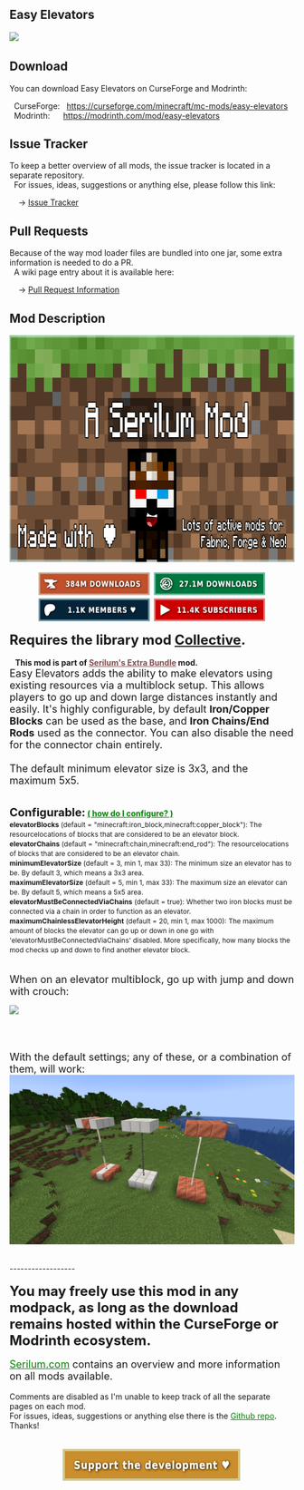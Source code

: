 <h2>Easy Elevators</h2>
<p><a href="https://github.com/Serilum/Easy-Elevators"><img src="https://serilum.com/assets/data/logo/easy-elevators.png"></a></p><h2>Download</h2>
<p>You can download Easy Elevators on CurseForge and Modrinth:</p><p>&nbsp;&nbsp;CurseForge: &nbsp;&nbsp;<a href="https://curseforge.com/minecraft/mc-mods/easy-elevators">https://curseforge.com/minecraft/mc-mods/easy-elevators</a><br>&nbsp;&nbsp;Modrinth: &nbsp;&nbsp;&nbsp;&nbsp;&nbsp;<a href="https://modrinth.com/mod/easy-elevators">https://modrinth.com/mod/easy-elevators</a></p>
<h2>Issue Tracker</h2>
<p>To keep a better overview of all mods, the issue tracker is located in a separate repository.<br>&nbsp;&nbsp;For issues, ideas, suggestions or anything else, please follow this link:</p>
<p>&nbsp;&nbsp;&nbsp;&nbsp;-> <a href="https://serilum.com/url/issue-tracker">Issue Tracker</a></p>
<h2>Pull Requests</h2>
<p>Because of the way mod loader files are bundled into one jar, some extra information is needed to do a PR.<br>&nbsp;&nbsp;A wiki page entry about it is available here:</p>
<p>&nbsp;&nbsp;&nbsp;&nbsp;-> <a href="https://serilum.com/url/pull-requests">Pull Request Information</a></p>
<h2>Mod Description</h2>
<p style="text-align:center"><a href="https://serilum.com/" target="_blank" rel="nofollow"><img src="https://github.com/Serilum/.cdn/raw/main/description/header/header.png" alt="" width="838" height="400"></a></p>
<p style="text-align:center"><a href="https://curseforge.com/members/serilum/projects" target="_blank" rel="nofollow"><img src="https://raw.githubusercontent.com/Serilum/.data-workflow/main/badges/svg/curseforge.svg" width="200"></a> <a href="https://modrinth.com/user/Serilum" target="_blank" rel="nofollow"><img src="https://raw.githubusercontent.com/Serilum/.data-workflow/main/badges/svg/modrinth.svg" width="200"></a> <a href="https://patreon.com/serilum" target="_blank" rel="nofollow"><img src="https://raw.githubusercontent.com/Serilum/.data-workflow/main/badges/svg/patreon.svg" width="200"></a> <a href="https://youtube.com/@serilum" target="_blank" rel="nofollow"><img src="https://raw.githubusercontent.com/Serilum/.data-workflow/main/badges/svg/youtube.svg" width="200"></a></p>
<p><strong><span style="font-size:24px">Requires the library mod&nbsp;<a style="font-size:24px" href="https://curseforge.com/minecraft/mc-mods/collective" target="_blank" rel="nofollow">Collective</a>.</span></strong><br><br><strong>&nbsp;&nbsp;&nbsp;This mod is part of <span style="color:#804d4f"><a style="color:#804d4f" href="https://curseforge.com/minecraft/mc-mods/serilums-extra-bundle" target="_blank" rel="nofollow">Serilum's Extra Bundle</a></span> mod.</strong><br><span style="font-size:18px">Easy Elevators adds the ability to make elevators using existing resources via a multiblock setup. This allows players to go up and down large distances instantly and easily. It's highly configurable, by default <strong>Iron/Copper Blocks</strong> can be used as the base, and <strong>Iron Chains/End Rods</strong> used as the connector. You can also disable the need for the connector chain entirely.<br><br>The default minimum elevator size is 3x3, and the maximum 5x5.<br></span><br><br><strong><span style="font-size:20px">Configurable:</span> <span style="color:#008000;font-size:14px"><a style="color:#008000" href="https://github.com/Serilum/.information/wiki/how-to-configure-mods" target="_blank" rel="nofollow">(&nbsp;how do I configure?&nbsp;)</a></span><br></strong><span style="font-size:12px"><strong>elevatorBlocks</strong>&nbsp;(default = "minecraft:iron_block,minecraft:copper_block"): The resourcelocations of blocks that are considered to be an elevator block.</span><br><span style="font-size:12px"><strong>elevatorChains</strong>&nbsp;(default = "minecraft:chain,minecraft:end_rod"): The resourcelocations of blocks that are considered to be an elevator chain.</span><br><span style="font-size:12px"><strong>minimumElevatorSize</strong>&nbsp;(default = 3, min 1, max 33): The minimum size an elevator has to be. By default 3, which means a 3x3 area.</span><br><span style="font-size:12px"><strong>maximumElevatorSize</strong>&nbsp;(default = 5, min 1, max 33): The maximum size an elevator can be. By default 5, which means a 5x5 area.</span><br><span style="font-size:12px"><strong>elevatorMustBeConnectedViaChains</strong>&nbsp;(default = true): Whether two iron blocks must be connected via a chain in order to function as an elevator.</span><br><span style="font-size:12px"><strong>maximumChainlessElevatorHeight</strong>&nbsp;(default = 20, min 1, max 1000): The maximum amount of blocks the elevator can go up or down in one go with 'elevatorMustBeConnectedViaChains' disabled. More specifically, how many blocks the mod checks up and down to find another elevator block.</span><br><br><br><span style="font-size:18px">When on an elevator multiblock, go up with jump and down with crouch:</span></p>
<div class="spoiler">
<p><picture><img src="https://github.com/Serilum/.cdn/raw/main/projects/easy-elevators/a.gif"></picture></p>
</div>
<p>&nbsp;</p>
<p><br><span style="font-size:18px">With the default settings; any of these, or a combination of them, will work:</span><br><picture><img src="https://github.com/Serilum/.cdn/raw/main/projects/easy-elevators/b.png"></picture></p>
<p><br>------------------<br><br><span style="font-size:24px"><strong>You may freely use this mod in any modpack, as long as the download remains hosted within the CurseForge or Modrinth ecosystem.</strong></span><br><br><span style="font-size:18px"><a style="font-size:18px;color:#008000" href="https://serilum.com/" target="_blank" rel="nofollow">Serilum.com</a> contains an overview and more information on all mods available.</span><br><br><span style="font-size:14px">Comments are disabled as I'm unable to keep track of all the separate pages on each mod.</span><span style="font-size:14px"><br>For issues, ideas, suggestions or anything else there is the&nbsp;<a style="font-size:14px;color:#008000" href="https://github.com/Serilum/.issue-tracker" target="_blank" rel="nofollow">Github repo</a>. Thanks!</span><span style="font-size:6px"><br><br></span></p>
<p style="text-align:center"><a href="https://serilum.com/donate" target="_blank" rel="nofollow"><img src="https://github.com/Serilum/.cdn/raw/main/description/projects/support.svg" alt="" width="320"></a></p>
